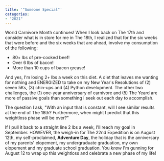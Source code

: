 ```yaml
---
title: '"Someone Special"'
categories:
- "2021"
---
```


World Carnivore Month continues!  When I look back on The 17th and consider what is in store for me in The 18th, I realized that for the six weeks that were before and the six weeks that are ahead, involve my consumption of the following:

* 80+ lbs of pre-cooked beef!
* Over 6 lbs of bacon!
* More than 10 cups of bacon grease!

And yes, I'm losing 2+ lbs a week on this diet. A diet that leaves me wanting for nothing and ENERGIZED to take on my New Year's Resolutions of (2) seven 5Ks, (3) chin-ups and (4) Python development.  The other two challenges, the (1) one-year anniversary of carnivore and (5) The Yeard are more of passive goals than something I seek out each day to accomplish. 

The question I ask, "With an input that is constant, will I see similar results at the end of The 18th? Furthermore, when might I predict that this weightloss phase will be over?"  

If I pull it back to a straight line 2 lbs a week, I'll reach my goal in September.  HOWEVER, the weigh-in for The 22nd Expedition is on August 12th, my self-proclaimed, **Adventure Day**, the holiday that is the anniversary of my parents' elopement, my undergraduate graduation, my own elopement and my graduate school graduation. You *know* I'm gunning for August 12 to wrap up this weightloss and celebrate a new phase of my life!

